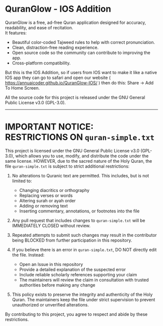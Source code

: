 # QuranGlow - IOS Addition

QuranGlow is a free, ad-free Quran application designed for accuracy, readability, and ease of recitation.  
It features:
- Beautiful color-coded Tajweed rules to help with correct pronunciation.
- Clean, distraction-free reading experience.
- Open source code so the community can contribute to improving the app.
- Cross-platform compatibility.

But this is the IOS Addition, so if users from IOS want to make it like a native IOS app they can go to safari and open our website ( https://annuaicoder.github.io/QuranGlow-IOS/ ) then do this: Share -> Add To Home Screen.

All the source code for this project is released under the GNU General Public License v3.0 (GPL-3.0).

---

# IMPORTANT NOTICE: RESTRICTIONS ON `quran-simple.txt`

This project is licensed under the GNU General Public License v3.0 (GPL-3.0), which allows you to use, modify, and distribute the code under the same license. HOWEVER, due to the sacred nature of the Holy Quran, the file `quran-simple.txt` is subject to strict additional restrictions:

1. No alterations to Quranic text are permitted. This includes, but is not limited to:
   - Changing diacritics or orthography
   - Replacing verses or words
   - Altering surah or ayah order
   - Adding or removing text
   - Inserting commentary, annotations, or footnotes into the file

2. Any pull request that includes changes to `quran-simple.txt` will be IMMEDIATELY CLOSED without review.

3. Repeated attempts to submit such changes may result in the contributor being BLOCKED from further participation in this repository.

4. If you believe there is an error in `quran-simple.txt`, DO NOT directly edit the file. Instead:
   - Open an Issue in this repository
   - Provide a detailed explanation of the suspected error
   - Include reliable scholarly references supporting your claim
   - The maintainers will review the claim in consultation with trusted authorities before making any change

5. This policy exists to preserve the integrity and authenticity of the Holy Quran. The maintainers keep the file under strict supervision to prevent unauthorized or unverified alterations.

By contributing to this project, you agree to respect and abide by these restrictions.
